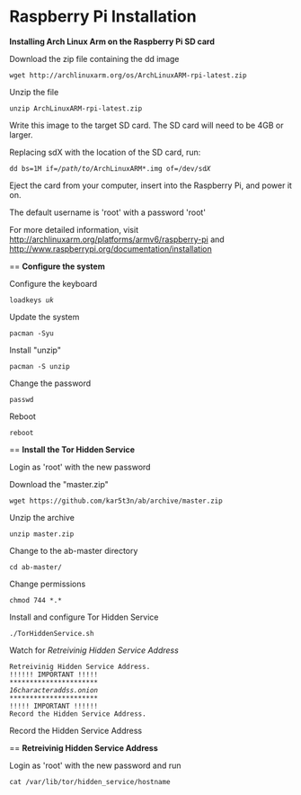 Raspberry Pi Installation
==
<b>Installing Arch Linux Arm on the Raspberry Pi SD card</b>

Download the zip file containing the dd image

<pre><code>wget http://archlinuxarm.org/os/ArchLinuxARM-rpi-latest.zip</code></pre>

Unzip the file

<pre><code>unzip ArchLinuxARM-rpi-latest.zip</code></pre>

Write this image to the target SD card. The SD card will need to be 4GB or larger.

Replacing sdX with the location of the SD card, run:

<pre><code>dd bs=1M if=<i>/path/to/</i>ArchLinuxARM*.img of=/dev/sd<i>X</i></code></pre>

Eject the card from your computer, insert into the Raspberry Pi, and power it on.

The default username is 'root' with a password 'root'

For more detailed information, visit http://archlinuxarm.org/platforms/armv6/raspberry-pi and http://www.raspberrypi.org/documentation/installation

==
<b>Configure the system</b>

Configure the keyboard

<pre><code>loadkeys <i>uk</i></code></pre>

Update the system

<pre><code>pacman -Syu</code></pre>

Install "unzip"

<pre><code>pacman -S unzip</code></pre>

Change the password

<pre><code>passwd</code></pre>

Reboot

<pre><code>reboot</code></pre>

==
<b>Install the Tor Hidden Service</b>

Login as 'root' with the new password

Download the "master.zip"

<pre><code>wget https://github.com/kar5t3n/ab/archive/master.zip</code></pre>

Unzip the archive

<pre><code>unzip master.zip</code></pre>

Change to the ab-master directory

<pre><code>cd ab-master/</code></pre>

Change permissions

<pre><code>chmod 744 *.*</code></pre>

Install and configure Tor Hidden Service

<pre><code>./TorHiddenService.sh</code></pre>

Watch for <i>Retreivinig Hidden Service Address</i>

<pre><code>Retreivinig Hidden Service Address.
!!!!!! IMPORTANT !!!!!
**********************
<i>16characteraddss.onion</i>
**********************
!!!!! IMPORTANT !!!!!!
Record the Hidden Service Address.
</code></pre>

Record the Hidden Service Address

==
<b>Retreivinig Hidden Service Address</b>

Login as 'root' with the new password and run

<pre><code>cat /var/lib/tor/hidden_service/hostname</code></pre>

<pre><code></code></pre>


